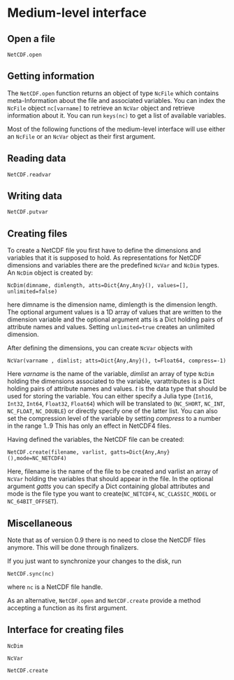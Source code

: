 # Medium-level interface

## Open a file

```@docs
NetCDF.open
```

## Getting information

The `NetCDF.open` function returns an object of type `NcFile` which contains meta-Information about the file and associated variables. You can index
the `NcFile` object `nc[varname]` to retrieve an `NcVar` object and retrieve information about it. You can run `keys(nc)` to get a list of available variables.

Most of the following functions of the medium-level interface will use either an `NcFile` or an `NcVar` object as their first argument.

## Reading data

```@docs
NetCDF.readvar
```

## Writing data

```@docs
NetCDF.putvar
```


## Creating files

To create a NetCDF file you first have to define the dimensions and variables that it is supposed to hold. As representations for NetCDF dimensions and variables there are the predefined `NcVar` and `NcDim` types. An `NcDim` object is created by:

    NcDim(dimname, dimlength, atts=Dict{Any,Any}(), values=[], unlimited=false)

here dimname is the dimension name, dimlength is the dimension length. The optional argument values is a 1D array of values that are written to the dimension variable and the optional argument atts is a Dict holding pairs of attribute names and values. Setting `unlimited=true` creates an unlimited dimension.

After defining the dimensions, you can create `NcVar` objects with

    NcVar(varname , dimlist; atts=Dict{Any,Any}(), t=Float64, compress=-1)

Here *varname* is the name of the variable, *dimlist* an array of type `NcDim` holding the dimensions associated to the variable, varattributes is a Dict holding pairs of attribute names and values. *t* is the data type that should be used for storing the variable.  You can either specify a Julia type (`Int16`, `Int32`, `Int64`, `Float32`, `Float64`) which will be translated to (`NC_SHORT`, `NC_INT`, `NC_FLOAT`, `NC_DOUBLE`) or directly specify one of the latter list. You can also set the compression level of the variable by setting *compress* to a number in the range 1..9 This has only an effect in NetCDF4 files.


Having defined the variables, the NetCDF file can be created:

    NetCDF.create(filename, varlist, gatts=Dict{Any,Any}(),mode=NC_NETCDF4)

Here, filename is the name of the file to be created and varlist an array of `NcVar` holding the variables that should appear in the file. In the optional argument *gatts* you can specify a Dict containing global attributes and mode is the file type you want to create(`NC_NETCDF4`, `NC_CLASSIC_MODEL` or `NC_64BIT_OFFSET`).


## Miscellaneous

Note that as of version 0.9 there is no need to close the NetCDF files anymore. This will be done through finalizers.

If you just want to synchronize your changes to the disk, run

    NetCDF.sync(nc)

where `nc` is a NetCDF file handle.

As an alternative, `NetCDF.open` and `NetCDF.create` provide a method accepting a
function as its first argument.

## Interface for creating files

```@docs
NcDim
```

```@docs
NcVar
```

```@docs
NetCDF.create
```
